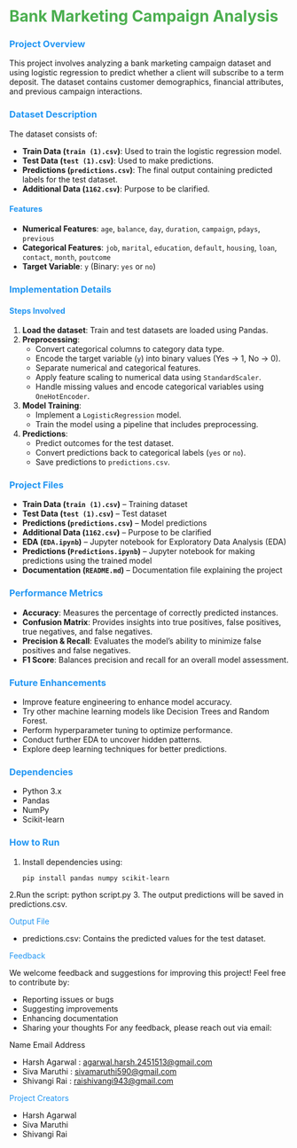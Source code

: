 # <span style="color:#4CAF50">Bank Marketing Campaign Analysis</span>

### <span style="color:#2196F3">Project Overview</span>
This project involves analyzing a bank marketing campaign dataset and using logistic regression to predict whether a client will subscribe to a term deposit. The dataset contains customer demographics, financial attributes, and previous campaign interactions.

### <span style="color:#2196F3">Dataset Description</span>
The dataset consists of:
- **Train Data (`train (1).csv`)**: Used to train the logistic regression model.
- **Test Data (`test (1).csv`)**: Used to make predictions.
- **Predictions (`predictions.csv`)**: The final output containing predicted labels for the test dataset.
- **Additional Data (`1162.csv`)**: Purpose to be clarified.

#### <span style="color:#2196F3">Features</span>
- **Numerical Features**: `age`, `balance`, `day`, `duration`, `campaign`, `pdays`, `previous`
- **Categorical Features**: `job`, `marital`, `education`, `default`, `housing`, `loan`, `contact`, `month`, `poutcome`
- **Target Variable**: `y` (Binary: `yes` or `no`)

### <span style="color:#2196F3">Implementation Details</span>
#### <span style="color:#2196F3">Steps Involved</span>
1. **Load the dataset**: Train and test datasets are loaded using Pandas.
2. **Preprocessing**:
   - Convert categorical columns to category data type.
   - Encode the target variable (`y`) into binary values (Yes -> 1, No -> 0).
   - Separate numerical and categorical features.
   - Apply feature scaling to numerical data using `StandardScaler`.
   - Handle missing values and encode categorical variables using `OneHotEncoder`.
3. **Model Training**:
   - Implement a `LogisticRegression` model.
   - Train the model using a pipeline that includes preprocessing.
4. **Predictions**:
   - Predict outcomes for the test dataset.
   - Convert predictions back to categorical labels (`yes` or `no`).
   - Save predictions to `predictions.csv`.

### <span style="color:#2196F3">Project Files</span>
- **Train Data (`train (1).csv`)** – Training dataset
- **Test Data (`test (1).csv`)** – Test dataset
- **Predictions (`predictions.csv`)** – Model predictions
- **Additional Data (`1162.csv`)** – Purpose to be clarified
- **EDA (`EDA.ipynb`)** – Jupyter notebook for Exploratory Data Analysis (EDA)
- **Predictions (`Predictions.ipynb`)** – Jupyter notebook for making predictions using the trained model
- **Documentation (`README.md`)** – Documentation file explaining the project

### <span style="color:#2196F3">Performance Metrics</span>
- **Accuracy**: Measures the percentage of correctly predicted instances.
- **Confusion Matrix**: Provides insights into true positives, false positives, true negatives, and false negatives.
- **Precision & Recall**: Evaluates the model’s ability to minimize false positives and false negatives.
- **F1 Score**: Balances precision and recall for an overall model assessment.

### <span style="color:#2196F3">Future Enhancements</span>
- Improve feature engineering to enhance model accuracy.
- Try other machine learning models like Decision Trees and Random Forest.
- Perform hyperparameter tuning to optimize performance.
- Conduct further EDA to uncover hidden patterns.
- Explore deep learning techniques for better predictions.

### <span style="color:#2196F3">Dependencies</span>
- Python 3.x
- Pandas
- NumPy
- Scikit-learn

### <span style="color:#2196F3">How to Run</span>
1. Install dependencies using:
   ```sh
   pip install pandas numpy scikit-learn
2.Run the script:
   python script.py
3. The output predictions will be saved in predictions.csv.

<span style="color:#2196F3">Output File</span>

- predictions.csv: Contains the predicted values for the test dataset.
  
<span style="color:#2196F3">Feedback</span>

We welcome feedback and suggestions for improving this project! Feel free to contribute by:

- Reporting issues or bugs
- Suggesting improvements
- Enhancing documentation
- Sharing your thoughts
For any feedback, please reach out via email:

Name	Email Address
- Harsh Agarwal : agarwal.harsh.2451513@gmail.com
- Siva Maruthi  :  sivamaruthi590@gmail.com
- Shivangi Rai  :  raishivangi943@gmail.com
  
<span style="color:#2196F3">Project Creators</span>
- Harsh Agarwal
- Siva Maruthi
- Shivangi Rai



